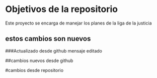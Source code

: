 # Objetivos de la repositorio

Este proyecto se encarga de manejar los planes de la liga de la justicia


## estos cambios son nuevos

###Actualizado desde github
mensaje editado

##cambios nuevos desde github

#cambios desde repositorio